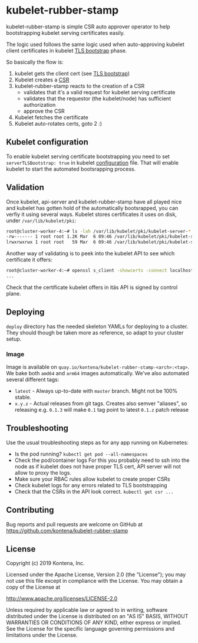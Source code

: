 # kubelet-rubber-stamp

kubelet-rubber-stamp is simple CSR auto approver operator to help bootstrapping kubelet serving certificates easily.

The logic used follows the same logic used when auto-approving kubelet client certificates in kubelet [TLS bootstrap](https://kubernetes.io/docs/reference/command-line-tools-reference/kubelet-tls-bootstrapping/#approval) phase.

So basically the flow is:
1. kubelet gets the client cert (see [TLS bootstrap](https://kubernetes.io/docs/reference/command-line-tools-reference/kubelet-tls-bootstrapping/#approval))
2. Kubelet creates a [CSR](https://kubernetes.io/docs/tasks/tls/managing-tls-in-a-cluster/#create-a-certificate-signing-request-object-to-send-to-the-kubernetes-api)
3. kubelet-rubber-stamp reacts to the creation of a CSR
    - validates that it's a valid request for kubelet serving certificate
    - validates that the requestor (the kubelet/node) has sufficient authorization
    - approve the CSR
4. Kubelet fetches the certificate
5. Kubelet auto-rotates certs, goto 2 :)

## Kubelet configuration

To enable kubelet serving certificate bootstrapping you need to set `serverTLSBootstrap: true` in kubelet [configuration](https://kubernetes.io/docs/tasks/administer-cluster/kubelet-config-file/) file. That will enable kubelet to start the automated bootsrapping process.

## Validation

Once kubelet, api-server and kubelet-rubber-stamp have all played nice and kubelet has gotten hold of the automatically bootsrapped, you can verfiy it using several ways. Kubelet stores certificates it uses on disk, under `/var/lib/kubelet/pki`:
```sh
root@cluster-worker-4:~# ls -lah /var/lib/kubelet/pki/kubelet-server-*
-rw------- 1 root root 1.2K Mar  6 09:46 /var/lib/kubelet/pki/kubelet-server-2019-03-06-09-46-48.pem
lrwxrwxrwx 1 root root   59 Mar  6 09:46 /var/lib/kubelet/pki/kubelet-server-current.pem -> /var/lib/kubelet/pki/kubelet-server-2019-03-06-09-46-48.pem
```

Another way of validating is to peek into the kubelet API to see which certificate it offers:
```sh
root@cluster-worker-4:~# openssl s_client -showcerts -connect localhost:10250 </dev/null
...
```

Check that the certificate kubelet offers in itäs API is signed by control plane.

## Deploying

`deploy` directory has the needed skeleton YAMLs for deploying to a cluster. They should though be taken more as reference, so adapt to your cluster setup.

### Image

Image is available on `quay.io/kontena/kubelet-rubber-stamp-<arch>:<tag>`. We bake both `amd64` and `arm64` images automatically. We've also automated several different tags:
- `latest` - Always up-to-date with `master` branch. Might not be 100% stable.
- `x.y.z` - Actual releases from git tags. Creates also semver "aliases", so releasing e.g. `0.1.3` will make `0.1` tag point to latest `0.1.z` patch release

## Troubleshooting

Use the usual troubleshooting steps as for any app running on Kubernetes:
- Is the pod running? `kubectl get pod --all-namespaces`
- Check the pod/container logs
    For this you probably need to ssh into the node as if kubelet does not have proper TLS cert, API server will not allow to proxy the logs.
- Make sure your RBAC rules allow kubelet to create proper CSRs
- Check kubelet logs for any errors related to TLS bootstrapping
- Check that the CSRs in the API look correct. `kubectl get csr ...`

## Contributing

Bug reports and pull requests are welcome on GitHub at https://github.com/kontena/kubelet-rubber-stamp

## License

Copyright (c) 2019 Kontena, Inc.

Licensed under the Apache License, Version 2.0 (the "License"); you may not use this file except in compliance with the License. You may obtain a copy of the License at

http://www.apache.org/licenses/LICENSE-2.0

Unless required by applicable law or agreed to in writing, software distributed under the License is distributed on an "AS IS" BASIS, WITHOUT WARRANTIES OR CONDITIONS OF ANY KIND, either express or implied. See the License for the specific language governing permissions and limitations under the License.
